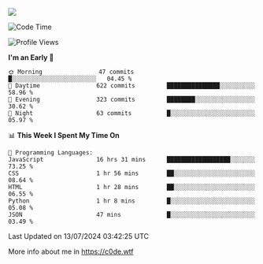 <a href="https://wakatime.com"><img src="https://wakatime.com/share/@c0dezin/b7f18a7c-ab3a-40b8-8bc7-b1b7bf71f1d6.svg" /></a>

<!--START_SECTION:waka-->
![Code Time](http://img.shields.io/badge/Code%20Time-72%20hrs%207%20mins-blue)

![Profile Views](http://img.shields.io/badge/Profile%20Views-1-blue)

**I'm an Early 🐤** 

```text
🌞 Morning                47 commits          █░░░░░░░░░░░░░░░░░░░░░░░░   04.45 % 
🌆 Daytime                622 commits         ███████████████░░░░░░░░░░   58.96 % 
🌃 Evening                323 commits         ████████░░░░░░░░░░░░░░░░░   30.62 % 
🌙 Night                  63 commits          █░░░░░░░░░░░░░░░░░░░░░░░░   05.97 % 
```


📊 **This Week I Spent My Time On** 

```text
💬 Programming Languages: 
JavaScript               16 hrs 31 mins      ██████████████████░░░░░░░   73.25 % 
CSS                      1 hr 56 mins        ██░░░░░░░░░░░░░░░░░░░░░░░   08.64 % 
HTML                     1 hr 28 mins        ██░░░░░░░░░░░░░░░░░░░░░░░   06.55 % 
Python                   1 hr 8 mins         █░░░░░░░░░░░░░░░░░░░░░░░░   05.08 % 
JSON                     47 mins             █░░░░░░░░░░░░░░░░░░░░░░░░   03.49 % 
```


 Last Updated on 13/07/2024 03:42:25 UTC
<!--END_SECTION:waka-->

More info about me in https://c0de.wtf
